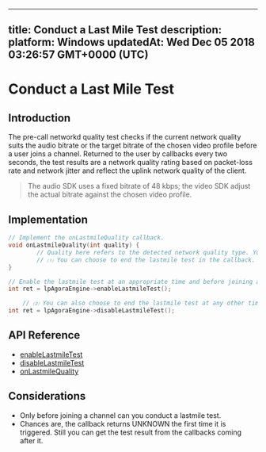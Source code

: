 
---
title: Conduct a Last Mile Test
description: 
platform: Windows
updatedAt: Wed Dec 05 2018 03:26:57 GMT+0000 (UTC)
---
# Conduct a Last Mile Test
## Introduction

The pre-call networkd quality test checks if the current network quality suits the audio bitrate or the target bitrate of the chosen video profile before a user joins a channel. Returned to the user by callbacks every two seconds, the test results are a network quality rating based on packet-loss rate and network jitter and reflect the uplink network quality of the client.

> The audio SDK uses a fixed bitrate of 48 kbps; the video SDK adjust the actual bitrate against the chosen video profile.



## Implementation 

```C++
// Implement the onLastmileQuality callback. 
void onLastmileQuality(int quality) {
 		// Quality here refers to the detected network quality type. You can use it for the related logics. 
		// ⑴ You can choose to end the lastmile test in the callback. 
}

// Enable the lastmile test at an appropriate time and before joining a channel. 
int ret = lpAgoraEngine->enableLastmileTest();

	// ⑵ You can also choose to end the lastmile test at any other time. Before the test ends, the onLastmileQuality() callback can be returned multiple times. 
int ret = lpAgoraEngine->disableLastmileTest();

```

## API Reference
* [enableLastmileTest](https://docs.agora.io/en/Interactive%20Broadcast/API%20Reference/cpp/classagora_1_1rtc_1_1_i_rtc_engine.html#a2803623f129eeb92503a7a4e5a09a46d)
* [disableLastmileTest](https://docs.agora.io/en/Interactive%20Broadcast/API%20Reference/cpp/classagora_1_1rtc_1_1_i_rtc_engine.html#a544fb9fda664578b80bbd7dbfffafd53)
* [onLastmileQuality](https://docs.agora.io/en/Interactive%20Broadcast/API%20Reference/cpp/classagora_1_1rtc_1_1_i_rtc_engine_event_handler.html#ac7e14d1a26eb35ef236a0662d28d2b33)

## Considerations

- Only before joining a channel can you conduct a lastmile test.
- Chances are, the callback returns UNKNOWN the first time it is triggered. Still you can get the test result from the callbacks coming after it. 


